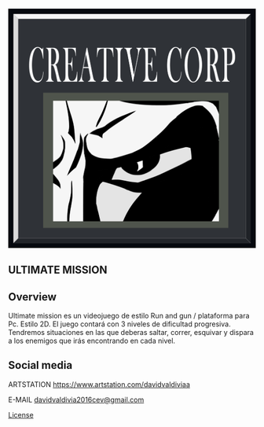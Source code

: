 ![Logo]( https://github.com/creativecore30/FinalGame/blob/master/ConceptArt/Concept_Logo_2.png "Logo")
## ULTIMATE MISSION
## Overview
Ultimate mission es un videojuego de estilo Run and gun / plataforma para Pc. Estilo 2D. El juego contará con 3 niveles de dificultad progresiva. Tendremos situaciones en las que deberas saltar, correr, esquivar y dispara a los enemigos que irás encontrando en cada nivel.

## Social media

 ARTSTATION https://www.artstation.com/davidvaldiviaa
 
 E-MAIL davidvaldivia2016cev@gmail.com

[License](https://github.com/creativecore30/FinalGame/blob/master/LICENSE "Licence")
